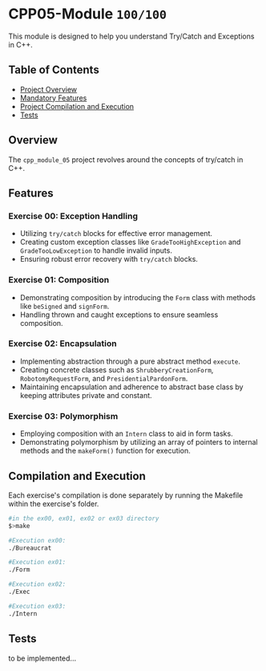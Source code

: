 # CPP05-Module `100/100`
This module is designed to help you understand Try/Catch and Exceptions in C++.

## Table of Contents
- [Project Overview](#overview)
- [Mandatory Features](#features)
- [Project Compilation and Execution](#compilation-and-execution)
- [Tests](#Tests)

## Overview
The `cpp_module_05` project revolves around the concepts of try/catch in C++.

## Features

### Exercise 00: Exception Handling  
* Utilizing `try/catch` blocks for effective error management.  
* Creating custom exception classes like `GradeTooHighException` and `GradeTooLowException` to handle invalid inputs.  
* Ensuring robust error recovery with `try/catch` blocks.

### Exercise 01: Composition
* Demonstrating composition by introducing the `Form` class with methods like `beSigned` and `signForm`. 
* Handling thrown and caught exceptions to ensure seamless composition.

### Exercise 02: Encapsulation
* Implementing abstraction through a pure abstract method `execute`.
* Creating concrete classes such as `ShrubberyCreationForm`, `RobotomyRequestForm`, and `PresidentialPardonForm`.
* Maintaining encapsulation and adherence to abstract base class by keeping attributes private and constant.

### Exercise 03: Polymorphism
* Employing composition with an `Intern` class to aid in form tasks.
* Demonstrating polymorphism by utilizing an array of pointers to internal methods and the `makeForm()` function for execution.  

## Compilation and Execution
Each exercise's compilation is done separately by running the Makefile within the exercise's folder.  
```bash
#in the ex00, ex01, ex02 or ex03 directory
$>make

#Execution ex00:
./Bureaucrat

#Execution ex01:
./Form

#Execution ex02:
./Exec

#Execution ex03:
./Intern
```

## Tests
to be implemented...  
<!--
```c
//Changes to be applied to the main function of the exercises 

//Execution ex00:
    //to test Default Constructors
int main()
{
  Animal;
  Dog;
  Cat;
  WrongAnimal;
  WrongCat;

  (void)Animal;
  (void)Dog;
  (void)Cat;
  (void)WrongAnimal;
  (void)WrongCat;

}
    //to test Polymorphism
int main()
{
  Animal *anyAnimal;
  anyAnimal = new Dog();
  std::cout << anyAnimal ->getType() << " ";
  anyAnimal ->makeSound();

  Animal *anotherAnimal;
  anyAnimal = new Cat();
  std::cout << anotherAnimal ->getType() << " ";
  anotherAnimal ->makeSound();

  delete anyAnimal;
  delete anotherAnimal;
}

    //to test wrong classes
int main()
{
  Animal *anyAnimal;
  anyAnimal = new Dog;
  std::cout << anyAnimal ->getType() << " ";
  anyAnimal ->makeSound();

  Animal *anotherAnimal;
  anyAnimal = new Cat;
  std::cout << anotherAnimal ->getType() << " ";
  anotherAnimal ->makeSound();

  delete anyAnimal;
  delete anotherAnimal;
}

//Execution ex01:


//Execution ex02:

//Execution ex03:

```
--->
